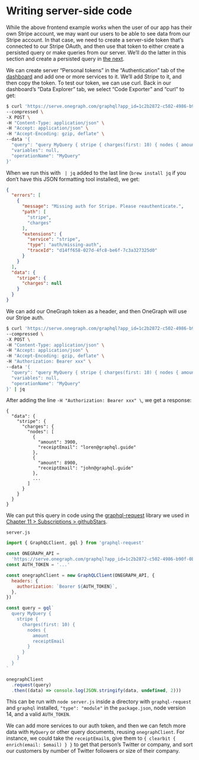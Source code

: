 # Writing server-side code

While the above frontend example works when the user of our app has their own Stripe account, we may want our users to be able to see data from our Stripe account. In that case, we need to create a server-side token that’s connected to our Stripe OAuth, and then use that token to either create a persisted query or make queries from our server. We’ll do the latter in this section and create a persisted query in [the next](service-integrations.md#creating-persisted-queries).

We can create server “Personal tokens” in the “Authentication” tab of the [dashboard](https://www.onegraph.com/dashboard/) and add one or more services to it. We’ll add Stripe to it, and then copy the token. To test our token, we can use curl. Back in our dashboard’s “Data Explorer” tab, we select “Code Exporter” and “curl” to get:

```sh
$ curl 'https://serve.onegraph.com/graphql?app_id=1c2b2872-c502-4986-b90f-0bfd0e8ddb73' \
--compressed \
-X POST \
-H "Content-Type: application/json" \
-H "Accept: application/json" \
-H "Accept-Encoding: gzip, deflate" \
--data '{
  "query": "query MyQuery { stripe { charges(first: 10) { nodes { amount receiptEmail } } } }",
  "variables": null,
  "operationName": "MyQuery"
}'
```

When we run this with ` | jq` added to the last line (`brew install jq` if you don’t have this JSON formatting tool installed), we get:

```json
{
  "errors": [
    {
      "message": "Missing auth for Stripe. Please reauthenticate.",
      "path": [
        "stripe",
        "charges"
      ],
      "extensions": {
        "service": "stripe",
        "type": "auth/missing-auth",
        "traceId": "d14ff658-027d-4fc8-be6f-7c3a327325d0"
      }
    }
  ],
  "data": {
    "stripe": {
      "charges": null
    }
  }
}
```

We can add our OneGraph token as a header, and then OneGraph will use our Stripe auth.

```sh
$ curl 'https://serve.onegraph.com/graphql?app_id=1c2b2872-c502-4986-b90f-0bfd0e8ddb73' \
--compressed \
-X POST \
-H "Content-Type: application/json" \
-H "Accept: application/json" \
-H "Accept-Encoding: gzip, deflate" \
-H "Authorization: Bearer xxx" \
--data '{
  "query": "query MyQuery { stripe { charges(first: 10) { nodes { amount receiptEmail } } } }",
  "variables": null,
  "operationName": "MyQuery"
}' | jq
```

After adding the line `-H "Authorization: Bearer xxx" \`, we get a response:

```
{
  "data": {
    "stripe": {
      "charges": {
        "nodes": [
          {
            "amount": 3900,
            "receiptEmail": "loren@graphql.guide"
          },
          {
            "amount": 8900,
            "receiptEmail": "john@graphql.guide"
          }, 
          ...
        ]
      }
    }
  }
}
```

We can put this query in code using the [graphql-request](https://github.com/prisma-labs/graphql-request) library we used in [Chapter 11 > Subscriptions > githubStars]([githubStars](../server/#githubstars)).

`server.js`

```js
import { GraphQLClient, gql } from 'graphql-request'

const ONEGRAPH_API =
  'https://serve.onegraph.com/graphql?app_id=1c2b2872-c502-4986-b90f-0bfd0e8ddb73'
const AUTH_TOKEN = '...'

const onegraphClient = new GraphQLClient(ONEGRAPH_API, {
  headers: {
    authorization: `Bearer ${AUTH_TOKEN}`,
  },
})

const query = gql`
  query MyQuery {
    stripe {
      charges(first: 10) {
        nodes {
          amount
          receiptEmail
        }
      }
    }
  }
`

onegraphClient
  .request(query)
  .then((data) => console.log(JSON.stringify(data, undefined, 2)))
```

This can be run with `node server.js` inside a directory with `graphql-request` and `graphql` installed, `"type": "module"` in the `package.json`, node version 14, and a valid `AUTH_TOKEN`.

We can add more services to our auth token, and then we can fetch more data with `MyQuery` or other query documents, reusing `onegraphClient`. For instance, we could take the `receiptEmail`s, give them to `{ clearbit { enrich(email: $email) } }` to get that person’s Twitter or company, and sort our customers by number of Twitter followers or size of their company.

